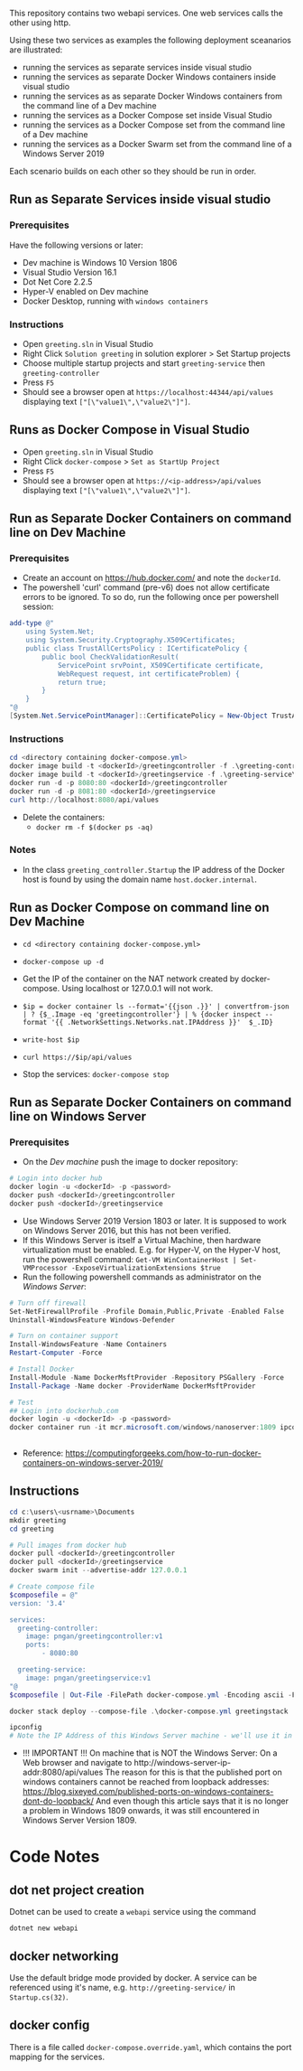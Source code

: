 This repository contains two webapi services. One web services calls the other using http.

Using these two services as examples the following deployment sceanarios are illustrated:

- running the services as separate services inside visual studio
- running the services as separate Docker Windows containers inside visual studio
- running the services as as separate Docker Windows containers from the command line of a Dev machine
- running the services as a Docker Compose set inside Visual Studio
- running the services as a Docker Compose set from the command line of a Dev machine
- running the services as a Docker Swarm set from the command line of a Windows Server 2019

Each scenario builds on each other so they should be run in order.

## Run as Separate Services inside visual studio

### Prerequisites
Have the following versions or later:
- Dev machine is Windows 10 Version 1806
- Visual Studio Version 16.1
- Dot Net Core 2.2.5
- Hyper-V enabled on Dev machine
- Docker Desktop, running with `windows containers`

### Instructions
- Open `greeting.sln` in Visual Studio
- Right Click `Solution greeting` in solution explorer > Set Startup projects
- Choose multiple startup projects and start `greeting-service` then `greeting-controller`
- Press `F5`
- Should see a browser open at `https://localhost:44344/api/values` displaying text `["[\"value1\",\"value2\"]"]`.

## Runs as Docker Compose in Visual Studio
- Open `greeting.sln` in Visual Studio
- Right Click `docker-compose` > `Set as StartUp Project` 
- Press `F5`
- Should see a browser open at `https://<ip-address>/api/values` displaying text `["[\"value1\",\"value2\"]"]`.

## Run as Separate Docker Containers on command line on Dev Machine

### Prerequisites
- Create an account on https://hub.docker.com/ and note the `dockerId`.
- The powershell 'curl' command (pre-v6) does not allow certificate errors to be ignored. To so do, run the following once per powershell session:
```powershell
add-type @"
    using System.Net;
    using System.Security.Cryptography.X509Certificates;
    public class TrustAllCertsPolicy : ICertificatePolicy {
        public bool CheckValidationResult(
            ServicePoint srvPoint, X509Certificate certificate,
            WebRequest request, int certificateProblem) {
            return true;
        }
    }
"@
[System.Net.ServicePointManager]::CertificatePolicy = New-Object TrustAllCertsPolicy
```

### Instructions

```powershell
cd <directory containing docker-compose.yml>
docker image build -t <dockerId>/greetingcontroller -f .\greeting-controller\Dockerfile .
docker image build -t <dockerId>/greetingservice -f .\greeting-service\Dockerfile .
docker run -d -p 8080:80 <dockerId>/greetingcontroller
docker run -d -p 8081:80 <dockerId>/greetingservice
curl http://localhost:8080/api/values
```

- Delete the containers:
    - `docker rm -f $(docker ps -aq)`

### Notes
- In the class `greeting_controller.Startup` the IP address of the Docker host is found by using the domain name `host.docker.internal`.


## Run as Docker Compose on command line on Dev Machine
- `cd <directory containing docker-compose.yml>`
- `docker-compose up -d`
- Get the IP of the container on the  NAT network created by docker-compose. Using localhost or 127.0.0.1 will not work.
- `$ip = docker container ls --format='{{json .}}' | convertfrom-json | ? {$_.Image -eq 'greetingcontroller'} | % {docker inspect --format '{{ .NetworkSettings.Networks.nat.IPAddress }}'  $_.ID}`


- `write-host $ip`
- `curl https://$ip/api/values`
- Stop the services: `docker-compose stop`



## Run as Separate Docker Containers on command line on Windows Server

### Prerequisites

- On the *Dev machine* push the image to docker repository:

```powershell
# Login into docker hub
docker login -u <dockerId> -p <password>
docker push <dockerId>/greetingcontroller
docker push <dockerId>/greetingservice
```

- Use Windows Server 2019 Version 1803 or later. It is supposed to work on Windows Server 2016, but this has not been verified.
- If this Windows Server is itself a Virtual Machine, then hardware virtualization must be enabled. E.g. for Hyper-V, on the Hyper-V host, run the powershell command:
`Get-VM WinContainerHost | Set-VMProcessor -ExposeVirtualizationExtensions $true`
- Run the following powershell commands as administrator on the *Windows Server*:

```powershell
# Turn off firewall
Set-NetFirewallProfile -Profile Domain,Public,Private -Enabled False
Uninstall-WindowsFeature Windows-Defender

# Turn on container support
Install-WindowsFeature -Name Containers
Restart-Computer -Force  

# Install Docker
Install-Module -Name DockerMsftProvider -Repository PSGallery -Force
Install-Package -Name docker -ProviderName DockerMsftProvider

# Test
## Login into dockerhub.com
docker login -u <dockerId> -p <password>
docker container run -it mcr.microsoft.com/windows/nanoserver:1809 ipconfig
 
```
- Reference: https://computingforgeeks.com/how-to-run-docker-containers-on-windows-server-2019/



## Instructions

```powershell
cd c:\users\<usrname>\Documents
mkdir greeting
cd greeting

# Pull images from docker hub
docker pull <dockerId>/greetingcontroller
docker pull <dockerId>/greetingservice
docker swarm init --advertise-addr 127.0.0.1

# Create compose file
$composefile = @"
version: '3.4'

services:
  greeting-controller:
    image: pngan/greetingcontroller:v1
    ports:
        - 8080:80

  greeting-service:
    image: pngan/greetingservice:v1
"@
$composefile | Out-File -FilePath docker-compose.yml -Encoding ascii -Force

docker stack deploy --compose-file .\docker-compose.yml greetingstack

ipconfig
# Note the IP Address of this Windows Server machine - we'll use it in the next step

````

- !!! IMPORTANT !!!  On machine that is NOT the Windows Server: On a Web browser and navigate to
http://windows-server-ip-addr:8080/api/values The reason for this is that the published port on windows containers cannot be reached from loopback addresses: https://blog.sixeyed.com/published-ports-on-windows-containers-dont-do-loopback/  And even though this article says that it is no longer a problem in Windows 1809 onwards, it was still encountered in Windows Server Version 1809.

# Code Notes

## dot net project creation
Dotnet can be used to create a `webapi` service using the command 

`dotnet new webapi`

## docker networking
Use the default bridge mode provided by docker. A service can be referenced using it's name, e.g. `http://greeting-service/` in `Startup.cs(32)`.

## docker config
There is a file called `docker-compose.override.yaml`, which contains the port mapping for the services.

